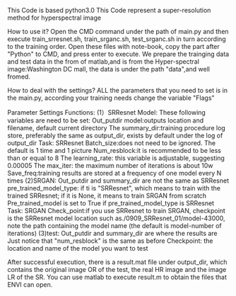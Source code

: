 This Code is based python3.0
This Code represent a super-resolution method for hyperspectral image

How to use it?
Open the CMD command under the path of main.py
and then execute train_srresnet.sh, train_srganc.sh, test_srganc.sh in turn according to the training order. 
Open these files with note-book, copy the part after "Python" to CMD, and press enter to execute.
We prepare the trainging data and test data in the from of matlab,and is from the Hyper-spectral image:Washington DC mall,
the data is under the path "data",and well fromed.

How to deal with the settings?
ALL the parameters that you need to set is in the main.py, according your training needs change the variable "Flags"

Parameter Settings Functions:
(1）SRResnet Model:
These following variables are need to be set:
    Out_putdir model:outputs location and filename, default current directory
    The summary_dir:training procedure log store, preferably the same as output_dir, exists by default under the log of output_dir
    Task: SRResnet
    Batch_size:does not need to be ignored. The default is 1 time and 1 picture
    Num_resblock:it is recommended to be less than or equal to 8
    The learning_rate: this variable is adjustable, suggesting 0.00005
    The max_iter: the maximum number of iterations is about 10w
    Save_freq:training results are stored at a frequency of one model every N times
(2)SRGAN:
    Out_putdir and summary_dir are not the same as SRResnet
    pre_trained_model_type: if ti is "SRResnet", which means to train with the trained SRResnet; if it is None, it means to train SRGAN from scratch
    Pre_trained_model is set to True if pre_trained_model_type is SRResnet
    Task: SRGAN
    Check_point:if you use SRResnet to train SRGAN, checkpoint is the SRResnet model location such as./0909_SRResnet_01/model-43000, note the path containing the model name
    (the default is model-number of iterations)
(3)test:
    Out_putdir and summary_dir are where the results are
    Just notice that "num_resblock" is the same as before
    Checkpoint: the location and name of the model you want to test
    
 After successful execution, there is a result.mat file under output_dir, which contains the original image OR of the test, the real HR image and the image LR of the SR. You can use matlab to execute result.m to obtain the files that ENVI can open.
